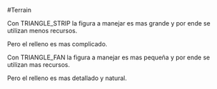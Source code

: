 #Terrain

Con  TRIANGLE_STRIP la figura a manejar es mas grande y por ende se utilizan menos recursos.

Pero el relleno es mas complicado.

Con  TRIANGLE_FAN la figura a manejar es mas pequeña y por ende se utilizan mas recursos.

Pero el relleno es mas detallado y natural.